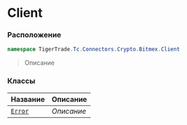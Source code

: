 
# Client
### Расположение
```csharp    
namespace TigerTrade.Tc.Connectors.Crypto.Bitmex.Client
```
> Описание


### Классы
| Название | Описание |
| --- | --- |
| [`Error`](./Client/Error.cs.md) | *Описание* |
